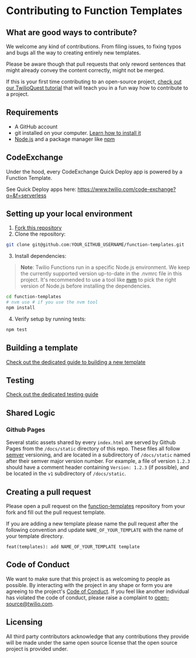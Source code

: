 # Contributing to Function Templates

## What are good ways to contribute?

We welcome any kind of contributions. From filing issues, to fixing typos and bugs all the way to creating entirely new templates.

Please be aware though that pull requests that only reword sentences that might already convey the content correctly, might not be merged.

If this is your first time contributing to an open-source project, [check out our TwilioQuest tutorial](https://www.twilio.com/quest/learn/open-source) that will teach you in a fun way how to contribute to a project.

## Requirements

- A GitHub account
- git installed on your computer. [Learn how to install it](https://help.github.com/en/articles/set-up-git)
- [Node.js](https://nodejs.org) and a package manager like [npm](https://npmjs.com)

## CodeExchange

Under the hood, every CodeExchange Quick Deploy app is powered by a Function Template.

See Quick Deploy apps here: <https://www.twilio.com/code-exchange?q=&f=serverless>

## Setting up your local environment

1. [Fork this repository](https://github.com/twilio-labs/function-templates/fork)
2. Clone the repository:

```bash
git clone git@github.com:YOUR_GITHUB_USERNAME/function-templates.git
```

3. Install dependencies:

> **Note**: Twilio Functions run in a specific Node.js environment. We keep the currently supported version up-to-date in the .nvmrc file in this project. It's recommended to use a tool like [nvm](https://github.com/creationix/nvm) to pick the right version of Node.js before installing the dependencies.

```bash
cd function-templates
# nvm use # if you use the nvm tool
npm install
```

4. Verify setup by running tests:

```bash
npm test
```

## Building a template

[Check out the dedicated guide to building a new template][BUILD_TEMPLATE]

## Testing

[Check out the dedicated testing guide](./TESTING.md)

## Shared Logic

### Github Pages

Several static assets shared by every `index.html` are served by Github Pages from the `/docs/static` directory of this repo. These files all follow [semver](https://semver.org/) versioning, and are located in a subdirectory of `/docs/static` named after their semver major version number. For example, a file of version `1.2.3` should have a comment header containing `Version: 1.2.3` (if possible), and be located in the `v1` subdirectory of `/docs/static`.

## Creating a pull request

Please open a pull request on the [function-templates](https://github.com/twilio-labs/function-templates/pulls) repository from your fork and fill out the pull request template.

If you are adding a new template please name the pull request after the following convention and update `NAME_OF_YOUR_TEMPLATE` with the name of your template directory.

```
feat(templates): add NAME_OF_YOUR_TEMPLATE template
```

## Code of Conduct

We want to make sure that this project is as welcoming to people as possible. By interacting with the project in any shape or form you are agreeing to the project's [Code of Conduct](https://raw.githubusercontent.com/twilio-labs/function-templates/main/CODE_OF_CONDUCT.md). If you feel like another individual has violated the code of conduct, please raise a complaint to [open-source@twilio.com](mailto:open-source@twilio.com).

## Licensing

All third party contributors acknowledge that any contributions they provide will be made under the same open source license that the open source project is provided under.

[serverless toolkit]: https://www.twilio.com/docs/labs/serverless-toolkit

<!-- RELATIVE LINKS -->
[TESTING]: ./TESTING.md
[CONTRIBUTING]: ./CONTRIBUTING.md
[BUILD_TEMPLATE]: ./BUILD_TEMPLATE.md
<!-- END RELATIVE LINKS -->